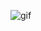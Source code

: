 ![gif](https://user-images.githubusercontent.com/47529454/122478114-7bf99200-cfd1-11eb-8e17-82b5ecc01225.gif)


